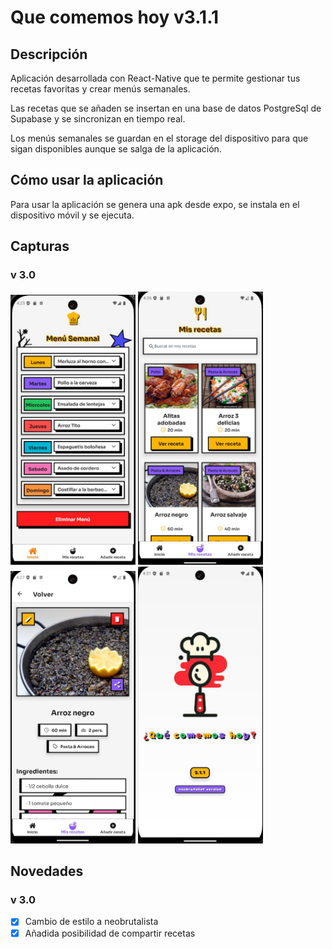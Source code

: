 # Que comemos hoy v3.1.1

## Descripción

Aplicación desarrollada con React-Native que te permite gestionar tus recetas favoritas y crear menús semanales.

Las recetas que se añaden se insertan en una base de datos PostgreSql de Supabase y se sincronizan en tiempo real.

Los menús semanales se guardan en el storage del dispositivo para que sigan disponibles aunque se salga de la aplicación.

## Cómo usar la aplicación

Para usar la aplicación se genera una apk desde expo, se instala en el dispositivo móvil y se ejecuta.

## Capturas

### v 3.0 
<img src="./assets/vista_menu_semanal.jpg" width="200">
<img src="./assets/vista_mis_recetas.jpg" width="200">
<img src="./assets/vista_detalle_receta.jpg" width="200">
<img src="./assets/vista_splash.jpg" width="200">

## Novedades

### v 3.0

- [x] Cambio de estilo a neobrutalista
- [x] Añadida posibilidad de compartir recetas
